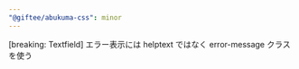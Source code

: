 ```yaml
---
"@giftee/abukuma-css": minor
---
```


[breaking: Textfield] エラー表示には helptext ではなく error-message クラスを使う
